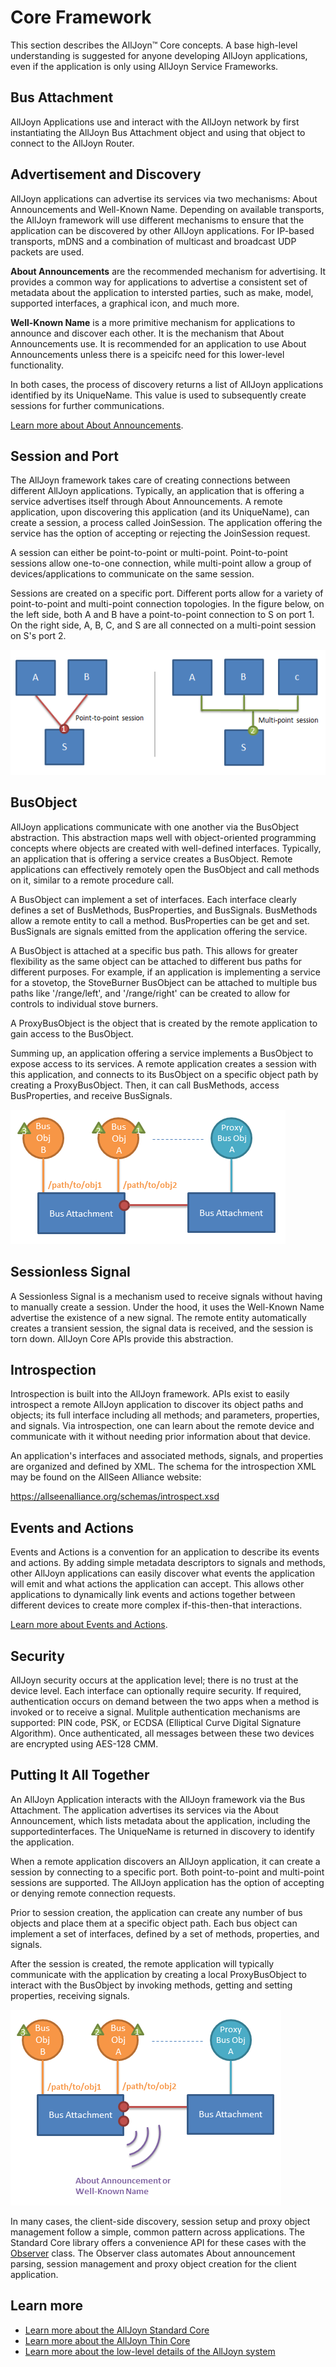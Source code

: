 # Core Framework

This section describes the AllJoyn&trade; Core concepts. A base high-level
understanding is suggested for anyone developing AllJoyn applications,
even if the application is only using AllJoyn Service Frameworks.

## Bus Attachment

AllJoyn Applications use and interact with the AllJoyn network
by first instantiating the AllJoyn Bus Attachment object and using
that object to connect to the AllJoyn Router.

## Advertisement and Discovery

AllJoyn applications can advertise its services via two mechanisms:
About Announcements and Well-Known Name. Depending on available
transports, the AllJoyn framework will use different mechanisms
to ensure that the application can be discovered by other AllJoyn
applications. For IP-based transports, mDNS and a combination of
multicast and broadcast UDP packets are used.

**About Announcements** are the recommended mechanism for advertising. It
provides a common way for applications to advertise a consistent set
of metadata about the application to intersted parties, such as make,
model, supported interfaces, a graphical icon, and much more.

**Well-Known Name** is a more primitive mechanism for applications to
announce and discover each other. It is the mechanism that About
Announcements use. It is recommended for an application to use About
Announcements unless there is a speicifc need for this lower-level
functionality.

In both cases, the process of discovery returns a list of AllJoyn
applications identified by its UniqueName. This value is used to
subsequently create sessions for further communications.

[Learn more about About Announcements][about].  

## Session and Port

The AllJoyn framework takes care of creating connections between different AllJoyn
applications. Typically, an application that is offering a service
advertises itself through About Announcements. A remote application,
upon discovering this application (and its UniqueName), can create a
session, a process called JoinSession. The application offering the
service has the option of accepting or rejecting the JoinSession request.

A session can either be point-to-point or multi-point. Point-to-point
sessions allow one-to-one connection, while multi-point allow a group of
devices/applications to communicate on the same session.

Sessions are created on a specific port. Different ports allow for
a variety of point-to-point and multi-point connection topologies.
In the figure below, on the left side, both A and B have a
point-to-point connection to S on port 1. On the right side, A,
B, C, and S are all connected on a multi-point session on S's port
2.

![alljoyn-core-sessions][alljoyn-core-sessions]

## BusObject

AllJoyn applications communicate with one another via the BusObject
abstraction. This abstraction maps well with object-oriented programming
concepts where objects are created with well-defined interfaces. Typically,
an application that is offering a service creates a BusObject. Remote
applications can effectively remotely open the BusObject and call methods
on it, similar to a remote procedure call.

A BusObject can implement a set of interfaces. Each interface clearly
defines a set of BusMethods, BusProperties, and BusSignals. BusMethods
allow a remote entity to call a method. BusProperties can be get and set.
BusSignals are signals emitted from the application offering the service.

A BusObject is attached at a specific bus path. This allows for greater
flexibility as the same object can be attached to different bus paths
for different purposes. For example, if an application is implementing
a service for a stovetop, the StoveBurner BusObject can be attached to
multiple bus paths like '/range/left', and '/range/right' can be created
to allow for controls to individual stove burners.

A ProxyBusObject is the object that is created by the remote application
to gain access to the BusObject.

Summing up, an application offering a service implements a BusObject to
expose access to its services.  A remote application creates a session
with this application, and connects to its BusObject on a specific object
path by creating a ProxyBusObject. Then, it can call BusMethods, access
BusProperties, and receive BusSignals.

![alljoyn-core-busobject][alljoyn-core-busobject]

## Sessionless Signal

A Sessionless Signal is a mechanism used to receive signals without having to
manually create a session. Under the hood, it uses the Well-Known Name
advertise the existence of a new signal. The remote entity automatically
creates a transient session, the signal data is received, and the
session is torn down. AllJoyn Core APIs provide this abstraction.

## Introspection

Introspection is built into the AllJoyn framework. APIs exist to easily introspect
a remote AllJoyn application to discover its object paths and objects;
its full interface including all methods; and parameters, properties,
and signals. Via introspection, one can learn about the remote device
and communicate with it without needing prior information about that
device.

An application's interfaces and associated methods, signals, and properties are
organized and defined by XML.  The schema for the introspection XML may be
found on the AllSeen Alliance website:  

https://allseenalliance.org/schemas/introspect.xsd

## Events and Actions

Events and Actions is a convention for an application to describe its
events and actions. By adding simple metadata descriptors to signals
and methods, other AllJoyn applications can easily discover what
events the application will emit and what actions the application can
accept. This allows other applications to dynamically link events
and actions together between different devices to create more complex
if-this-then-that interactions.

[Learn more about Events and Actions][events-and-actions].

## Security

AllJoyn security occurs at the application level; there is no trust
at the device level. Each interface can optionally require security.
If required, authentication occurs on demand between the two apps
when a method is invoked or to receive a signal. Mulitple authentication
mechanisms are supported: PIN code, PSK, or ECDSA (Elliptical Curve Digital
Signature Algorithm). Once authenticated, all messages between these
two devices are encrypted using AES-128 CMM.

## Putting It All Together

An AllJoyn Application interacts with the AllJoyn framework via the
Bus Attachment. The application advertises its services via the About
Announcement, which lists metadata about the application, including the
supportedinterfaces. The UniqueName is returned in discovery to identify
the application.

When a remote application discovers an AllJoyn application, it can
create a session by connecting to a specific port. Both point-to-point
and multi-point sessions are supported.  The AllJoyn application
has the option of accepting or denying remote connection requests.

Prior to session creation, the application can create any number of bus
objects and place them at a specific object path. Each bus object can
implement a set of interfaces, defined by a set of methods, properties,
and signals.

After the session is created, the remote application will typically
communicate with the application by creating a local ProxyBusObject to
interact with the BusObject by invoking methods, getting and setting
properties, receiving signals.

![alljoyn-core-components][alljoyn-core-components]

In many cases, the client-side discovery, session setup and proxy object
management follow a simple, common pattern across applications. The Standard
Core library offers a convenience API for these cases with the
[Observer][observer-api-guide] class. The Observer class automates About
announcement parsing, session management and proxy object creation for the
client application.

## Learn more

* [Learn more about the AllJoyn Standard Core][aj-scl]
* [Learn more about the AllJoyn Thin Core][aj-tcl]
* [Learn more about the low-level details of the AllJoyn system][aj-system]

[about]: /learn/core/about-announcement
[events-and-actions]: /learn/core/events-and-actions
[alljoyn-core-sessions]: /files/learn/alljoyn-core-sessions.png
[alljoyn-core-busobject]: /files/learn/alljoyn-core-busobject.png
[alljoyn-core-components]: /files/learn/alljoyn-core-components.png

[aj-system]: /learn/core/system-description
[aj-scl]: /learn/core/standard-core
[aj-tcl]: /learn/core/thin-core
[observer-api-guide]: /develop/api-guide/core/observer/

